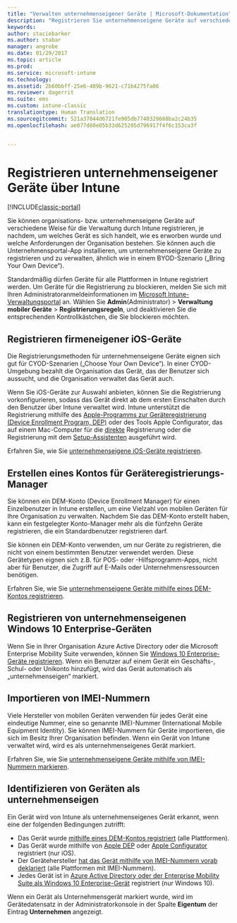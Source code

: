 ```yaml
---
title: "Verwalten unternehmenseigener Geräte | Microsoft-Dokumentation"
description: "Registrieren Sie unternehmenseigene Geräte auf verschiedene Weise, je nach Gerätetyp, Art des Kaufs und den Anforderungen der Organisation."
keywords: 
author: staciebarker
ms.author: stabar
manager: angrobe
ms.date: 01/29/2017
ms.topic: article
ms.prod: 
ms.service: microsoft-intune
ms.technology: 
ms.assetid: 2b60bbff-25e6-489b-9621-c71b4275fa06
ms.reviewer: dagerrit
ms.suite: ems
ms.custom: intune-classic
translationtype: Human Translation
ms.sourcegitcommit: 521a37044d6721fe905db7740329688ba2c24b35
ms.openlocfilehash: ae077d80e05b33d625285d796917f4f6c153ca3f


---
```


# <a name="enroll-corporate-owned-devices-by-using-intune"></a>Registrieren unternehmenseigener Geräte über Intune

[!INCLUDE[classic-portal](../includes/classic-portal.md)]

Sie können organisations- bzw. unternehmenseigene Geräte auf verschiedene Weise für die Verwaltung durch Intune registrieren, je nachdem, um welches Gerät es sich handelt, wie es erworben wurde und welche Anforderungen der Organisation bestehen. Sie können auch die Unternehmensportal-App installieren, um unternehmenseigene Geräte zu registrieren und zu verwalten, ähnlich wie in einem BYOD-Szenario („Bring Your Own Device“).

Standardmäßig dürfen Geräte für alle Plattformen in Intune registriert werden. Um Geräte für die Registrierung zu blockieren, melden Sie sich mit Ihren Administratoranmeldeinformationen im [Microsoft Intune-Verwaltungsportal](http://manage.microsoft.com) an. Wählen Sie **Admin**(Administrator) > **Verwaltung mobiler Geräte** > **Registrierungsregeln**, und deaktivieren Sie die entsprechenden Kontrollkästchen, die Sie blockieren möchten.

## <a name="enroll-corporate-owned-ios-devices"></a>Registrieren firmeneigener iOS-Geräte

Die Registrierungsmethoden für unternehmenseigene Geräte eignen sich gut für CYOD-Szenarien („Choose Your Own Device“). In einer CYOD-Umgebung bezahlt die Organisation das Gerät, das der Benutzer sich aussucht, und die Organisation verwaltet das Gerät auch.

Wenn Sie iOS-Geräte zur Auswahl anbieten, können Sie die Registrierung vorkonfigurieren, sodass das Gerät direkt ab dem ersten Einschalten durch den Benutzer über Intune verwaltet wird. Intune unterstützt die Registrierung mithilfe des [Apple-Programms zur Geräteregistrierung (Device Enrollment Program, DEP)](ios-device-enrollment-program-in-microsoft-intune.md) oder des Tools Apple Configurator, das auf einem Mac-Computer für die [direkte](ios-direct-enrollment-in-microsoft-intune.md) Registrierung oder die Registrierung mit dem [Setup-Assistenten](ios-setup-assistant-enrollment-in-microsoft-intune.md) ausgeführt wird.

Erfahren Sie, wie Sie [unternehmenseigene iOS-Geräte registrieren](enroll-corporate-owned-ios-devices-in-microsoft-intune.md).

## <a name="create-a-device-enrollment-manager-account"></a>Erstellen eines Kontos für Geräteregistrierungs-Manager

Sie können ein DEM-Konto (Device Enrollment Manager) für einen Einzelbenutzer in Intune erstellen, um eine Vielzahl von mobilen Geräten für Ihre Organisation zu verwalten. Nachdem Sie das DEM-Konto erstellt haben, kann ein festgelegter Konto-Manager mehr als die fünfzehn Geräte registrieren, die ein Standardbenutzer registrieren darf.

Sie können ein DEM-Konto verwenden, um nur Geräte zu registrieren, die nicht von einem bestimmten Benutzer verwendet werden. Diese Gerätetypen eignen sich z.B. für POS- oder -Hilfsprogramm-Apps, nicht aber für Benutzer, die Zugriff auf E-Mails oder Unternehmensressourcen benötigen.

Erfahren Sie, wie Sie [unternehmenseigene Geräte mithilfe eines DEM-Kontos registrieren](enroll-corporate-owned-devices-with-the-device-enrollment-manager-in-microsoft-intune.md).

## <a name="enroll-corporate-owned-windows-10-enterprise-devices"></a>Registrieren von unternehmenseigenen Windows 10 Enterprise-Geräten

Wenn Sie in Ihrer Organisation Azure Active Directory oder die Microsoft Enterprise Mobility Suite verwenden, können Sie [Windows 10 Enterprise-Geräte registrieren](https://docs.microsoft.com/active-directory/active-directory-azureadjoin-windows10-devices-overview). Wenn ein Benutzer auf einem Gerät ein Geschäfts-, Schul- oder Unikonto hinzufügt, wird das Gerät automatisch als „unternehmenseigen“ markiert.

## <a name="import-imei-numbers"></a>Importieren von IMEI-Nummern

Viele Hersteller von mobilen Geräten verwenden für jedes Gerät eine eindeutige Nummer, eine so genannte IMEI-Nummer (International Mobile Equipment Identity). Sie können IMEI-Nummern für Geräte importieren, die sich im Besitz Ihrer Organisation befinden. Wenn ein Gerät von Intune verwaltet wird, wird es als unternehmenseigenes Gerät markiert.

Erfahren Sie, wie Sie [unternehmenseigene Geräte mithilfe von IMEI-Nummern markieren](specify-corporate-owned-devices-with-international-mobile-equipment-identity-imei-numbers.md).

## <a name="identify-a-device-as-corporate-owned"></a>Identifizieren von Geräten als unternehmenseigen

Ein Gerät wird von Intune als unternehmenseigenes Gerät erkannt, wenn eine der folgenden Bedingungen zutrifft:

 - Das Gerät wurde [mithilfe eines DEM-Kontos registriert](enroll-corporate-owned-devices-with-the-device-enrollment-manager-in-microsoft-intune.md) (alle Plattformen).
 - Das Gerät wurde mithilfe von [Apple DEP](ios-device-enrollment-program-in-microsoft-intune.md) oder [Apple Configurator](ios-setup-assistant-enrollment-in-microsoft-intune.md) registriert (nur iOS).
 - Der Gerätehersteller [hat das Gerät mithilfe von IMEI-Nummern vorab deklariert](specify-corporate-owned-devices-with-international-mobile-equipment-identity-imei-numbers.md) (alle Plattformen mit IMEI-Nummern).
 - Jedes Gerät ist in [Azure Active Directory oder der Enterprise Mobility Suite als Windows 10 Enterprise-Gerät](https://docs.microsoft.com/active-directory/active-directory-azureadjoin-windows10-devices-overview) registriert (nur Windows 10).

Wenn ein Gerät als Unternehmensgerät markiert wurde, wird im Gerätedatensatz in der Administratorkonsole in der Spalte **Eigentum** der Eintrag **Unternehmen** angezeigt. 



<!--HONumber=Jan17_HO5-->


